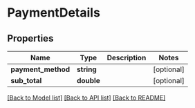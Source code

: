 # PaymentDetails

## Properties
Name | Type | Description | Notes
------------ | ------------- | ------------- | -------------
**payment_method** | **string** |  | [optional] 
**sub_total** | **double** |  | [optional] 

[[Back to Model list]](../../README.md#documentation-for-models) [[Back to API list]](../../README.md#documentation-for-api-endpoints) [[Back to README]](../../README.md)

